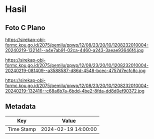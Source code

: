 # Hasil

## Foto C Plano

https://sirekap-obj-formc.kpu.go.id/2075/pemilu/ppwp/12/08/23/20/10/1208232010004-20240219-132141--a4e7ab91-02ca-4460-a243-3aeae93646f4.jpg

https://sirekap-obj-formc.kpu.go.id/2075/pemilu/ppwp/12/08/23/20/10/1208232010004-20240219-081409--a3588587-d86d-4548-bcec-4757d7ecfc8c.jpg

https://sirekap-obj-formc.kpu.go.id/2075/pemilu/ppwp/12/08/23/20/10/1208232010004-20240219-132416--c68a6b7a-6bdd-4be2-8fda-dd8d0ef90372.jpg


## Metadata

| Key        | Value               |
| ---------- | ------------------- |
| Time Stamp | 2024-02-19 14:00:00 |



